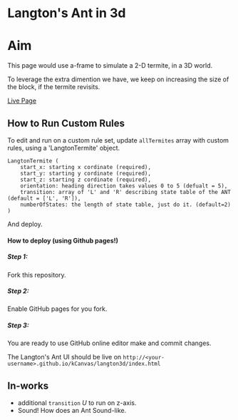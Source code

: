 # Langton's Ant in 3d

# Aim
This page would use a-frame to simulate a 2-D termite, in a 3D world.

To leverage the extra dimention we have, we keep on increasing the size of the block, if the termite revisits.

[Live Page](kCanvas/langton3d/kaaro.html)


## How to Run Custom Rules
To edit and run on a custom rule set, update `allTermites` array with custom rules, using a 'LangtonTermite' object.

```
LangtonTermite (
    start_x: starting x cordinate (required), 
    start_y: starting y cordinate (required),
    start_z: starting z cordinate (required),
    orientation: heading direction takes values 0 to 5 (defualt = 5),
    transition: array of 'L' and 'R' describing state table of the ANT (default = ['L', 'R']), 
    numberOfStates: the length of state table, just do it. (default=2)
)
```

And deploy.


#### How to deploy (using Github pages!)
##### Step 1:
Fork this repository.
##### Step 2:
Enable GitHub pages for you fork.
##### Step 3:
You are ready to use GitHub online editor make and commit changes.

The Langton's Ant UI should be live on ``` http://<your-username>.github.io/kCanvas/langton3d/index.html ```

## In-works


* additional `transition` *U* to run on z-axis.
* Sound! How does an Ant Sound-like. 
